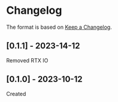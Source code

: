 # Changelog
The format is based on [Keep a Changelog](https://keepachangelog.com/en/1.0.0/).

## [0.1.1] - 2023-14-12
Removed RTX IO

## [0.1.0] - 2023-10-12
Created
